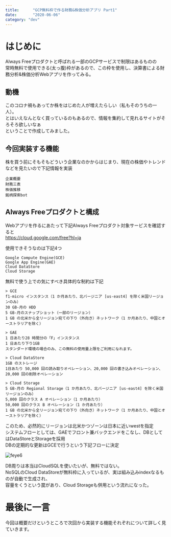 ```yaml
---
title:      "GCP無料枠で作る財務&株価分析アプリ Part1"
date:       "2020-06-06"
category: "dev"
---
```


# はじめに
Always Freeプロダクトと呼ばれる一部のGCPサービスで制限はあるものの  
常時無料で使用できる(太っ腹)枠があるので、この枠を使用し、決算書による財務分析&株価分析Webアプリを作ってみる。

## 動機
このコロナ禍もあってか株をはじめた人が増えたらしい（私もそのうちの一人）。  
とはいえなんとなく買っているのもあるので、情報を集約して見れるサイトがそろそろ欲しいなぁ  
ということで作成してみました。

## 今回実装する機能
株を買う前にそもそもどういう企業なのかからはじまり、現在の株価やトレンドなどを見たいので下記情報を実装

```
企業概要
財務三表
株価推移
銘柄探索bot
```

## Always Freeプロダクトと構成
Webアプリを作るにあたって下記Always Freeプロダクト対象サービスを確認すると  
https://cloud.google.com/free?hl=ja  

使用できそうなのは下記4つ
```
Google Compute Engine(GCE)
Google App Engine(GAE)
Cloud DataStore
Cloud Storage
```

無料で使う上での気にすべき具体的な制約は下記

```
> GCE
f1-micro インスタンス（1 か月あたり、北バージニア [us-east4] を除く米国リージョンのみ）
30 GB-月の HDD
5 GB-月のスナップショット（一部のリージョン）
1 GB の北米から全リージョン宛ての下り（外向き）ネットワーク（1 か月あたり、中国とオーストラリアを除く）

> GAE
1 日あたり28 時間分の「F」インスタンス
1 日あたり下り1GB
スタンダード環境の場合のみ、この無料の使用量上限をご利用になれます。

> Cloud DataStore
1GB のストレージ
1日あたり 50,000 回の読み取りオペレーション、20,000 回の書き込みオペレーション、20,000 回の削除オペレーション

> Cloud Storage
5 GB-月の Regional Storage（1 か月あたり、北バージニア [us-east4] を除く米国リージョンのみ）
5,000 回のクラス A オペレーション（1 か月あたり）
50,000 回のクラス B オペレーション（1 か月あたり）
1 GB の北米から全リージョン宛ての下り（外向き）ネットワーク（1 か月あたり、中国とオーストラリアを除く）
```

このため、必然的にリージョンは北米かつゾーンは日本に近いwestを指定  
システムフローとしては、GAEでフロント兼バックエンドをこなし、DBとしてはDataStoreとStorageを採用  
DBの定期的な更新はGCEで行うという下記フローに決定

![feye6](/img/feye/feye.png)

DB周りは本当はCloudSQLを使いたいが、無料ではない。  
NoSQLのCloud DataStoreが無料枠に入っているが、実は組み込みindexなるものが自動で生成され、  
容量をくうという罠があり、Cloud Storageも併用という流れになった。

#  最後に一言
今回は概要だけというところで次回から実装する機能それぞれについて詳しく見ていきます。
